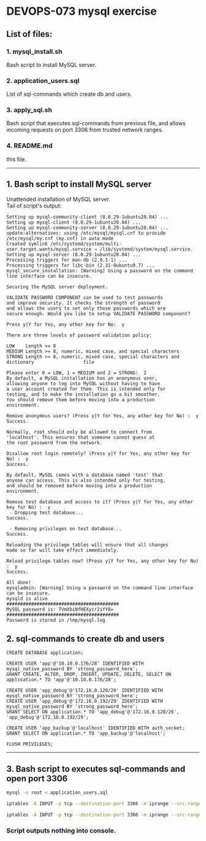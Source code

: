 # DEVOPS-073 mysql exercise
## List of files:

### 1. mysql_install.sh
Bash script to install MySQL server.
### 2. application_users.sql
List of sql-commands which create db and users.
### 3. apply_sql.sh
Bash script that executes sql-commands from previous file, and allows incoming requests on port 3306 from trusted network ranges.
### 4. README.md
this file.

---

## 1. Bash script to install MySQL server
Unattended installation of MySQL server.  
Tail of script's output:

```console
Setting up mysql-community-client (8.0.29-1ubuntu20.04) ...
Setting up mysql-client (8.0.29-1ubuntu20.04) ...
Setting up mysql-community-server (8.0.29-1ubuntu20.04) ...
update-alternatives: using /etc/mysql/mysql.cnf to provide /etc/mysql/my.cnf (my.cnf) in auto mode
Created symlink /etc/systemd/system/multi-user.target.wants/mysql.service → /lib/systemd/system/mysql.service.
Setting up mysql-server (8.0.29-1ubuntu20.04) ...
Processing triggers for man-db (2.9.1-1) ...
Processing triggers for libc-bin (2.31-0ubuntu9.7) ...
mysql_secure_installation: [Warning] Using a password on the command line interface can be insecure.

Securing the MySQL server deployment.

VALIDATE PASSWORD COMPONENT can be used to test passwords
and improve security. It checks the strength of password
and allows the users to set only those passwords which are
secure enough. Would you like to setup VALIDATE PASSWORD component?

Press y|Y for Yes, any other key for No:  y

There are three levels of password validation policy:

LOW    Length >= 8
MEDIUM Length >= 8, numeric, mixed case, and special characters
STRONG Length >= 8, numeric, mixed case, special characters and dictionary                  file

Please enter 0 = LOW, 1 = MEDIUM and 2 = STRONG:  2
By default, a MySQL installation has an anonymous user,
allowing anyone to log into MySQL without having to have
a user account created for them. This is intended only for
testing, and to make the installation go a bit smoother.
You should remove them before moving into a production
environment.

Remove anonymous users? (Press y|Y for Yes, any other key for No) :  y
Success.

Normally, root should only be allowed to connect from
'localhost'. This ensures that someone cannot guess at
the root password from the network.

Disallow root login remotely? (Press y|Y for Yes, any other key for No) :  y
Success.

By default, MySQL comes with a database named 'test' that
anyone can access. This is also intended only for testing,
and should be removed before moving into a production
environment.

Remove test database and access to it? (Press y|Y for Yes, any other key for No) :  y
 - Dropping test database...
Success.

 - Removing privileges on test database...
Success.

Reloading the privilege tables will ensure that all changes
made so far will take effect immediately.

Reload privilege tables now? (Press y|Y for Yes, any other key for No) :  y
Success.

All done!
mysqladmin: [Warning] Using a password on the command line interface can be insecure.
mysqld is alive
#########################################
MySQL password is: TVmXbiNfHEXycr2iYY8=
#########################################
Password is stored in /tmp/mysql.log
```

## 2. sql-commands to create db and users

```console
CREATE DATABASE application;

CREATE USER 'app'@'10.10.0.176/28' IDENTIFIED WITH mysql_native_password BY 'strong_password_here';
GRANT CREATE, ALTER, DROP, INSERT, UPDATE, DELETE, SELECT ON application.* TO 'app'@'10.10.0.176/28';

CREATE USER 'app_debug'@'172.16.0.128/26' IDENTIFIED WITH mysql_native_password BY 'strong_password_here';
CREATE USER 'app_debug'@'172.16.0.192/29' IDENTIFIED WITH mysql_native_password BY 'strong_password_here';
GRANT SELECT ON application.* TO 'app_debug'@'172.16.0.128/26', 'app_debug'@'172.16.0.192/29';

CREATE USER 'app_backup'@'localhost' IDENTIFIED WITH auth_socket;
GRANT SELECT ON application.* TO 'app_backup'@'localhost';

FLUSH PRIVILEGES;
```

---

## 3. Bash script to executes sql-commands and open port 3306

```bash
mysql -u root < application_users.sql

iptables -A INPUT -p tcp --destination-port 3306 -m iprange --src-range 10.10.0.177-10.10.0.190 -j ACCEPT

iptables -A INPUT -p tcp --destination-port 3306 -m iprange --src-range 172.16.0.129-172.16.0.198 -j ACCEPT

```

### Script outputs nothing into console.

